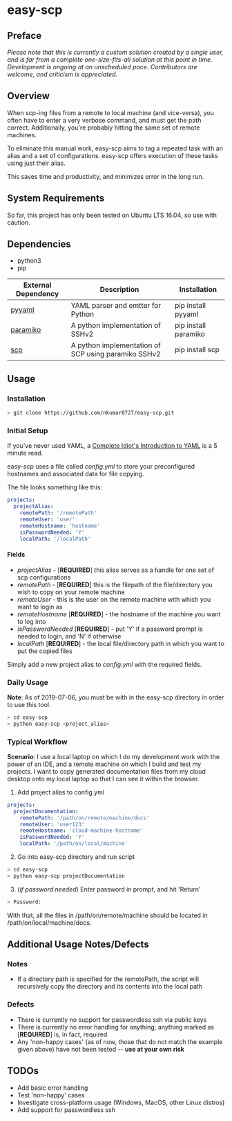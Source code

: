 # easy-scp

## Preface

*Please note that this is currently a custom solution created by a single user, and is far from a complete one-size-fits-all solution at this point in time. Development is ongoing at an unscheduled pace. Contributors are welcome, and criticism is appreciated.*

## Overview

When scp-ing files from a remote to local machine (and vice-versa), you often have to enter a very verbose command, and must get the path correct. Additionally, you're probably hitting the same set of remote machines.

To eliminate this manual work, easy-scp aims to tag a repeated task with an alias and a set of configurations. easy-scp offers execution of these tasks using just their alias.

This saves time and productivity, and minimizes error in the long run.

## System Requirements

So far, this project has only been tested on Ubuntu LTS 16.04, so use with caution.

## Dependencies

+ python3
+ pip

External Dependency | Description | Installation
--- | --- | ---
[pyyaml](https://pyyaml.org/wiki/PyYAMLDocumentation) | YAML parser and emtter for Python | pip install pyyaml
[paramiko](https://www.paramiko.org/) | A python implementation of SSHv2 | pip install paramiko
[scp](https://pypi.org/project/scp/) | A python implementation of SCP using paramiko SSHv2 | pip install scp

## Usage

### Installation

```sh
> git clone https://github.com/nkumar0727/easy-scp.git
```

### Initial Setup

If you've never used YAML, a [Complete Idiot's Introduction to YAML](https://github.com/Animosity/CraftIRC/wiki/Complete-idiot's-introduction-to-yaml) is a 5 minute read.

easy-scp uses a file called *config.yml* to store your preconfigured hostnames and associated data for file copying.

The file looks something like this:
```yaml
projects:
  projectAlias:
    remotePath: '/remotePath'
    remoteUser: 'user'
    remoteHostname: 'hostname'
    isPasswordNeeded: 'Y'
    localPath: '/localPath'
```

#### Fields

+ *projectAlias* - [**REQUIRED**] this alias serves as a handle for one set of scp configurations
+ *remotePath* - [**REQUIRED**] this is the filepath of the file/directory you wish to copy on your remote machine
+ *remoteUser* - this is the user on the remote machine with which you want to login as
+ *remoteHostname* [**REQUIRED**] - the hostname of the machine you want to log into
+ *isPasswordNeeded* [**REQUIRED**] - put 'Y' if a password prompt is needed to login, and 'N' if otherwise
+ *localPath* [**REQUIRED**] - the local file/directory path in which you want to put the copied files

Simply add a new project alias to *config.yml* with the required fields.

### Daily Usage

**Note**: As of 2019-07-06, you must be with in the easy-scp directory in order to use this tool.

```sh
> cd easy-scp
> python easy-scp <project_alias>
```

### Typical Workflow

**Scenario**: I use a local laptop on which I do my development work with the power of an IDE, and a remote machine on which I build and test my projects. I want to copy generated documentation files from my cloud desktop onto my local laptop so that I can see it within the browser.

1) Add project alias to config.yml

```yaml
projects:
  projectDocumentation:
    remotePath: '/path/on/remote/machine/docs'
    remoteUser: 'user123'
    remoteHostname: 'cloud-machine-hostname'
    isPasswordNeeded: 'Y'
    localPath: '/path/on/local/machine'
```

2) Go into easy-scp directory and run script

```sh
> cd easy-scp
> python easy-scp projectDocumentation
```

3) (*if password needed*) Enter password in prompt, and hit 'Return'

```sh
> Password: 
```

With that, all the files in /path/on/remote/machine should be located in /path/on/local/machine/docs.

## Additional Usage Notes/Defects

### Notes

+ If a directory path is specified for the remotePath, the script will recursively copy the directory and its contents into the local path

### Defects

+ There is currently no support for passwordless ssh via public keys
+ There is currently no error handling for anything; anything marked as [**REQUIRED**] is, in fact, required
+ Any 'non-happy cases' (as of now, those that do not match the example given above) have not been tested -- **use at your own risk**

## TODOs

+ Add basic error handling
+ Test 'non-happy' cases
+ Investigate cross-platform usage (Windows, MacOS, other Linux distros)
+ Add support for passwordless ssh

